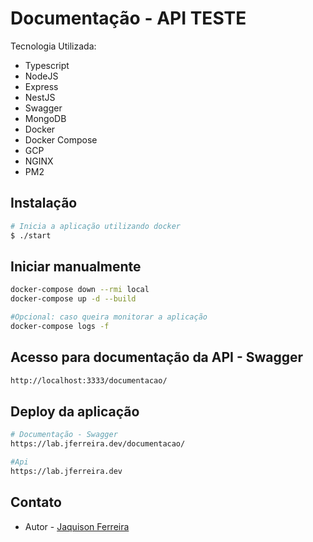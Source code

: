 # Documentação - API TESTE

Tecnologia Utilizada:

- Typescript
- NodeJS
- Express
- NestJS
- Swagger
- MongoDB
- Docker
- Docker Compose
- GCP
- NGINX
- PM2

## Instalação

```bash
# Inicia a aplicação utilizando docker
$ ./start
```

## Iniciar manualmente

```bash
docker-compose down --rmi local
docker-compose up -d --build

#Opcional: caso queira monitorar a aplicação
docker-compose logs -f

```

## Acesso para documentação da API - Swagger

```bash
http://localhost:3333/documentacao/
```

## Deploy da aplicação

```bash
# Documentação - Swagger
https://lab.jferreira.dev/documentacao/

#Api
https://lab.jferreira.dev

```

## Contato

- Autor - [Jaquison Ferreira](https://www.linkedin.com/in/jaquison-ferreira-505360205/)
